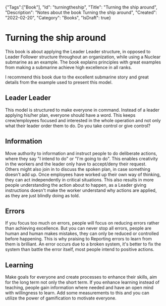 {"Tags":["Book"], "Id": "turningtheship", "Title": "Turning the ship around", "Description": "Notes about the book Turning the ship around", "Created": "2022-02-20", "Category": "Books", "IsDraft": true}

# Turning the ship around

This book is about applying the Leader Leader structure, in opposed to Leader Follower structure throughout an organization, while using a Nuclear submarine as an example. The book explains principles with great examples from making a submarine achieve high excellence in all ranks.

I recommend this book due to the excellent submarine story and great details from the example used to present this model.

## Leader Leader

This model is structured to make everyone in command. Instead of a leader applying his/her plan, everyone should have a word. This keeps crew/employees focused and interested in the whole operation and not only what their leader order them to do. Do you take control or give control?

## Information

Move authority to information and instruct people to do deliberate actions, where they say "I intend to do" or "I'm going to do". This enables creativity in the workers and the leader only have to accept/deny their request. Others might also join in to discuss the spoken plan, in case something doesn't add up. Once employees have worked up their own way of thinking, they can act independently in critical situations. This also results in more people understanding the action about to happen, as a Leader giving instructions doesn't make the worker understand why actions are applied, as they are just blindly doing as told.

## Errors

If you focus too much on errors, people will focus on reducing errors rather than achieving excellence. But you can never stop all errors, people are human and human makes mistakes, they can only be reduced or controlled before happening. This is why praising to Reporting errors to learn from them is brilliant. An error occurs due to a broken system, it's better to fix the system than battle the error itself, most people intend to positive actions.

## Learning

Make goals for everyone and create processes to enhance their skills, aim for the long term not only the short term. If you enhance learning instead of teaching, people gain information where needed and have an open mind with willingness to learn. Add some measurements to this and you can utilize the power of gamification to motivate everyone.